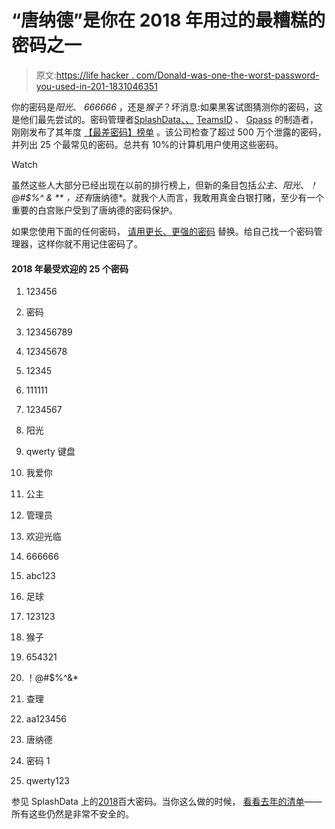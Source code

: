 # “唐纳德”是你在 2018 年用过的最糟糕的密码之一

> 原文:[https://life hacker . com/Donald-was-one-the-worst-password-you-used-in-201-1831046351](https://lifehacker.com/donald-was-one-of-the-worst-passwords-you-used-in-201-1831046351)

你的密码是*阳光*、 *666666* ，还是*猴子*？坏消息:如果黑客试图猜测你的密码，这是他们最先尝试的。密码管理者[SplashData、、](https://www.splashid.com/) [TeamsID](https://www.teamsid.com/) 、 [Gpass](https://gpass.io/) 的制造者，刚刚发布了其年度 [【最差密码】榜单](https://www.teamsid.com/100-worst-passwords/) 。该公司检查了超过 500 万个泄露的密码，并列出 25 个最常见的密码。总共有 10%的计算机用户使用这些密码。

Watch

虽然这些人大部分已经出现在以前的排行榜上，但新的条目包括*公主*、*阳光*、*！@#$%^ & ** ，还有*唐纳德*。就我个人而言，我敢用真金白银打赌，至少有一个重要的白宫账户受到了唐纳德的密码保护。

如果您使用下面的任何密码， [请用更长、更强的密码](https://lifehacker.com/how-to-create-a-strong-password-1797681069) 替换。给自己找一个密码管理器，这样你就不用记住密码了。

#### **2018 年最受欢迎的 25 个密码**

1.  123456

2.  密码

3.  123456789

4.  12345678

5.  12345

6.  111111

7.  1234567

8.  阳光

9.  qwerty 键盘

10.  我爱你

11.  公主

12.  管理员

13.  欢迎光临

14.  666666

15.  abc123

16.  足球

17.  123123

18.  猴子

19.  654321

20.  ！@#$%^&*

21.  查理

22.  aa123456

23.  唐纳德

24.  密码 1

25.  qwerty123

参见 SplashData 上的[2018](https://www.teamsid.com/100-worst-passwords/)百大密码。当你这么做的时候， [看看去年的清单](https://lifehacker.com/starwars-and-the-24-other-worst-passwords-of-2017-1821338872)——所有这些仍然是非常不安全的。